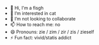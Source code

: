 - 👋 Hi, I'm a fisgh
- 👀 I’m interested in cat
- 💞️ I’m not looking to collaborate
- 📫 How to reach me: no
- 😄 Pronouns: zie / zim / zir / zis / zieself
- ⚡ Fun fact: vivid/statis addict
